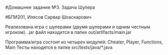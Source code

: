 #Домашнее задание №3. Задача Шулера

#БПИ201, Илясов Сарвар Шоаскарович

Реализована игра с шулерами (двумя шулерами и одним честным игроком).
.jar файл находится в папке out/artifacts/main.jar

Программа/игра состоит из четырех модулей: Cheater, Player, Functions, Main
Тесты находятся в папке src/tests/java/*.java
